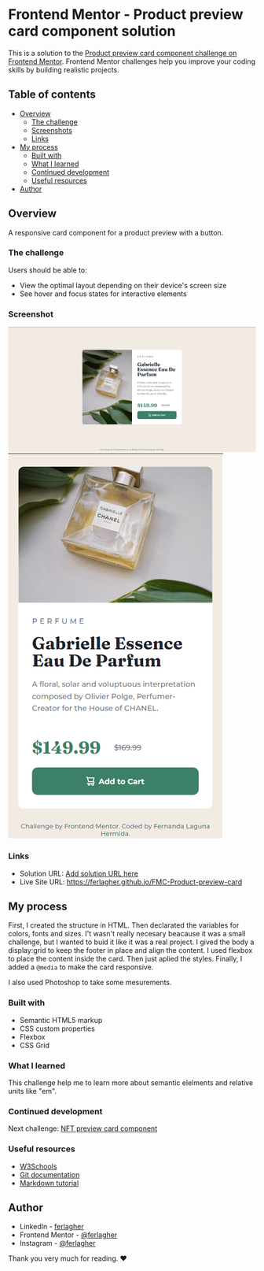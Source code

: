 # Frontend Mentor - Product preview card component solution

This is a solution to the [Product preview card component challenge on Frontend Mentor](https://www.frontendmentor.io/challenges/product-preview-card-component-GO7UmttRfa). Frontend Mentor challenges help you improve your coding skills by building realistic projects. 

## Table of contents

- [Overview](#overview)
  - [The challenge](#the-challenge)
  - [Screenshots](#screenshots)
  - [Links](#links)
- [My process](#my-process)
  - [Built with](#built-with)
  - [What I learned](#what-i-learned)
  - [Continued development](#continued-development)
  - [Useful resources](#useful-resources)
- [Author](#author)

## Overview

A responsive card component for a product preview with a button.

### The challenge

Users should be able to:

- View the optimal layout depending on their device's screen size
- See hover and focus states for interactive elements

### Screenshot

![Screenshot desktop](./design/screenshot-desktop.png)
![Screenshot mobile](./design/screenshot-mobile.png)

### Links

- Solution URL: [Add solution URL here](https://your-solution-url.com)
- Live Site URL: https://ferlagher.github.io/FMC-Product-preview-card

## My process
First, I created the structure in HTML. Then declarated the variables for colors, fonts and sizes. I't wasn't really necesary beacause it was a small challenge, but I wanted to buid it like it was a real project. I gived the body a display:grid to keep the footer in place and align the content. I used flexbox to place the content inside the card. Then just aplied the styles. Finally, I added a `@media` to make the card responsive.

I also used Photoshop to take some mesurements.

### Built with

- Semantic HTML5 markup
- CSS custom properties
- Flexbox
- CSS Grid

### What I learned

This challenge help me to learn more about semantic elelments and relative units like "em".

### Continued development

Next challenge: [NFT preview card component](https://www.frontendmentor.io/challenges/nft-preview-card-component-SbdUL_w0U)

### Useful resources

- [W3Schools](https://www.w3schools.com)
- [Git documentation](https://git-scm.com/docs)
- [Markdown tutorial](https://www.markdowntutorial.com)

## Author

- LinkedIn - [ferlagher](https://www.linkedin.com/in/ferlagher/)
- Frontend Mentor - [@ferlagher](https://www.frontendmentor.io/profile/ferlagher)
- Instagram - [@ferlagher](https://www.instagram.com/ferlagher/)

Thank you very much for reading. ♥
